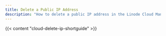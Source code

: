 ```yaml
---
title: Delete a Public IP Address
description: "How to delete a public IP address in the Linode Cloud Manager."
---
```


{{< content "cloud-delete-ip-shortguide" >}}
